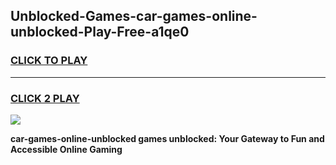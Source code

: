 
## Unblocked-Games-car-games-online-unblocked-Play-Free-a1qe0
<h3>
<a href="https://premium76.site?title=car-games-online-unblocked&ref=18A">CLICK TO PLAY</a></h3>
<hr>

<h3>
<a href="https://premium76.site?title=car-games-online-unblocked&ref=18A">CLICK 2 PLAY</a>
  
</h3>

<a href="https://premium76.site?title=car-games-online-unblocked&ref=18A"><img src="https://clearcache.store/games.png"></a>


**car-games-online-unblocked games unblocked: Your Gateway to Fun and Accessible Online Gaming**
